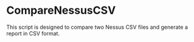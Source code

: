 # CompareNessusCSV
This script is designed to compare two Nessus CSV files and generate a report in CSV format.
